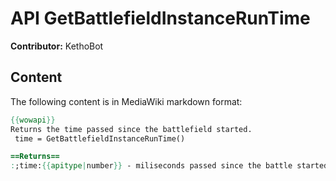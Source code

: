 # API GetBattlefieldInstanceRunTime

**Contributor:** KethoBot

## Content

The following content is in MediaWiki markdown format:

```mediawiki
{{wowapi}}
Returns the time passed since the battlefield started.
 time = GetBattlefieldInstanceRunTime()

==Returns==
:;time:{{apitype|number}} - miliseconds passed since the battle started
```